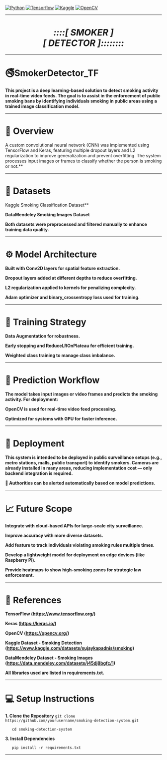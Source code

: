 [![Python](https://img.shields.io/badge/Python-black?logo=python&logoColor=white)](https://python.org/)
[![Tensorflow](https://img.shields.io/badge/Tensorflow-black?logo=tensorflow&logoColor=white)](https://www.tensorflow.org/)
[![Kaggle](https://img.shields.io/badge/Kaggle-black)](https://www.kaggle.com/)
[![OpenCV](https://img.shields.io/badge/OpenCV-black?logo=opencv&logoColor=white)](https://opencv.org/)


<div align="center">
<hr/>

# _::::[ SMOKER ]<BR>[ DETECTOR ]::::::::_

</div>

<hr/>

# **🚭SmokerDetector_TF**
**This project is a deep learning-based solution to detect smoking activity in real-time video feeds. The goal is to assist in the enforcement of public smoking bans by identifying individuals smoking in public areas using a trained image classification model.**

<hr/>

# **🧠 Overview**
A custom convolutional neural network (CNN) was implemented using TensorFlow and Keras, featuring multiple dropout layers and L2 regularization to improve generalization and prevent overfitting. The system processes input images or frames to classify whether the person is smoking or not.**

<hr/>

# **📂 Datasets**
Kaggle Smoking Classification Dataset**

**DataMendeley Smoking Images Dataset**

**Both datasets were preprocessed and filtered manually to enhance training data quality.**

<hr/>

# **⚙️ Model Architecture**
**Built with Conv2D layers for spatial feature extraction.**

**Dropout layers added at different depths to reduce overfitting.**

**L2 regularization applied to kernels for penalizing complexity.**

**Adam optimizer and binary_crossentropy loss used for training.**

<hr/>

# **🧪 Training Strategy**
**Data Augmentation for robustness.**

**Early stopping and ReduceLROnPlateau for efficient training.**

**Weighted class training to manage class imbalance.**

<hr/>

# **🧠 Prediction Workflow**
**The model takes input images or video frames and predicts the smoking activity. For deployment:**

**OpenCV is used for real-time video feed processing.**

**Optimized for systems with GPU for faster inference.**

<hr/>

# **🚀 Deployment**
**This system is intended to be deployed in public surveillance setups (e.g., metro stations, malls, public transport) to identify smokers. Cameras are already installed in many areas, reducing implementation cost — only backend integration is required.**

**🔔 Authorities can be alerted automatically based on model predictions.**

<hr/>

# **📈 Future Scope**
**Integrate with cloud-based APIs for large-scale city surveillance.**

**Improve accuracy with more diverse datasets.**

**Add feature to track individuals violating smoking rules multiple times.**

**Develop a lightweight model for deployment on edge devices (like Raspberry Pi).**

**Provide heatmaps to show high-smoking zones for strategic law enforcement.**

<hr/>

# **🧾 References**
**TensorFlow (https://www.tensorflow.org/)**

**Keras (https://keras.io/)**

**OpenCV (https://opencv.org/)**

**Kaggle Dataset - Smoking Detection (https://www.kaggle.com/datasets/sujaykapadnis/smoking)**

**DataMendeley Dataset - Smoking Images (https://data.mendeley.com/datasets/j45dj8bgfc/1)**

**All libraries used are listed in requirements.txt.**

<hr/>

# **💻 Setup Instructions**
**1. Clone the Repository**
```git clone https://github.com/yourusername/smoking-detection-system.git```

       cd smoking-detection-system
   
**3. Install Dependencies**
   
       pip install -r requirements.txt

<hr/>
